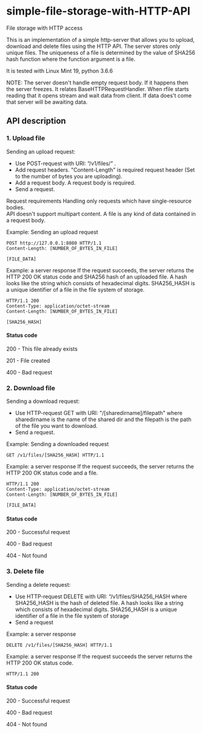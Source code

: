 simple-file-storage-with-HTTP-API
===============

File storage with HTTP access

This is an implementation of a simple http-server that allows you to upload, download and delete files using the HTTP API.
The server stores only unique files. The uniqueness of a file is determined by the value of SHA256 hash function where the function argument is a file.

It is tested with Linux Mint 19, python 3.6.6

NOTE: The server doesn't handle empty request body. If it happens then the server freezes.  It relates BaseHTTPRequestHandler. When rfile starts reading that it opens stream and wait data from client. If data does't come that server will be awaiting data.

API description
---

### 1. Upload file

Sending an upload request:
* Use POST-request with URI: “/v1/files/” .
* Add request headers. "Content-Length" is required request header (Set to the number of bytes you are uploading).
* Add	a request body. A request body is required.
* Send a request.

Request requirements
Handling only requests which have single-resource bodies. 	
API doesn't support multipart content.
A file is any kind of data contained in a request body.


Example: Sending an upload request

    POST http://127.0.0.1:8080 HTTP/1.1
    Content-Length: [NUMBER_OF_BYTES_IN_FILE]

    [FILE_DATA]


Example: a server response
If the request succeeds, the server returns the HTTP 200 OK status code and SHA256
hash of an uploaded file. A hash looks like the string which consists of hexadecimal digits. SHA256_HASH is a unique identifier of a file in the file system of storage.

    HTTP/1.1 200
    Content-Type: application/octet-stream
    Content-Length: [NUMBER_OF_BYTES_IN_FILE]

    [SHA256_HASH]


#### Status code

 200 - This file already exists
 
 201 - File created
 
 400 - Bad request


### 2. Download file

Sending a download request:
* Use HTTP-request GET with URI: "/[sharedirname]/filepath"
where sharedirname is the name of the shared dir and the filepath is the path of the file you want to download. 
* Send a request.


Example: Sending a downloaded request

    GET /v1/files/[SHA256_HASH] HTTP/1.1


Example: a server response
If the request succeeds, the server returns the HTTP 200 OK status code and a file.

    HTTP/1.1 200
    Content-Type: application/octet-stream
    Content-Length: [NUMBER_OF_BYTES_IN_FILE]

    [FILE_DATA]


#### Status code

  200 - Successful request
  
  400 - Bad request
  
  404 - Not found


### 3. Delete file

Sending a delete request:
* Use HTTP-request DELETE with URI: “/v1/files/SHA256_HASH
where SHA256_HASH is the hash of deleted file. A hash looks like a string which consists of hexadecimal digits. SHA256_HASH is a unique identifier of a file in the file system of storage
* Send a request


Example: a server response

    DELETE /v1/files/[SHA256_HASH] HTTP/1.1


Example: a server response
If the request succeeds the server returns the HTTP 200 OK status code.

    HTTP/1.1 200


#### Status code

  200 - Successful request
  
  400 - Bad request
  
  404 - Not found
  


